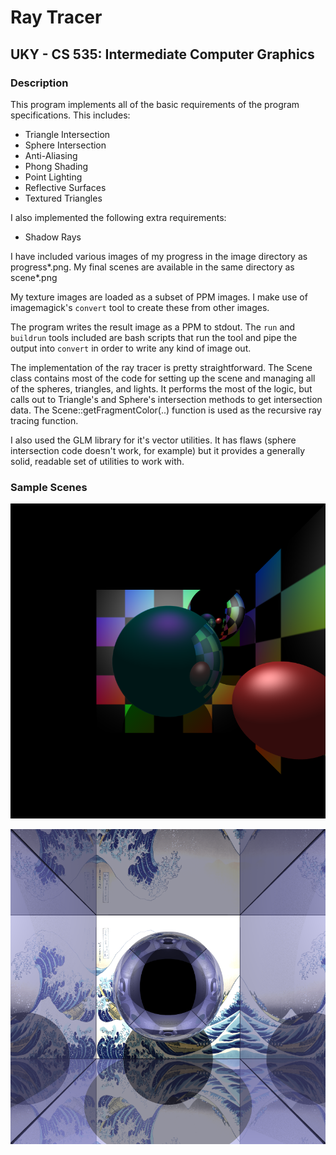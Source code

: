 # Ray Tracer
## UKY - CS 535: Intermediate Computer Graphics

### Description
This program implements all of the basic requirements of the program
specifications. This includes:

* Triangle Intersection
* Sphere Intersection
* Anti-Aliasing
* Phong Shading
* Point Lighting
* Reflective Surfaces
* Textured Triangles

I also implemented the following extra requirements:

* Shadow Rays

I have included various images of my progress in the image directory  as
progress\*.png. My final scenes are available in the same directory as
scene\*.png

My texture images are loaded as a subset of PPM images. I make use of
imagemagick's `convert` tool to create these from other images.

The program writes the result image as a PPM to stdout. The `run` and `buildrun`
tools included are bash scripts that run the tool and pipe the output into
`convert` in order to write any kind of image out.

The implementation of the ray tracer is pretty straightforward. The Scene class
contains most of the code for setting up the scene and managing all of the
spheres, triangles, and lights. It performs the most of the logic, but calls out
to Triangle's and Sphere's intersection methods to get intersection data. The
Scene::getFragmentColor(..) function is used as the recursive ray tracing
function. 

I also used the GLM library for it's vector utilities. It has flaws
(sphere intersection code doesn't work, for example) but it provides a generally
solid, readable set of utilities to work with.

### Sample Scenes
![Scene 1](https://github.com/KyleKolpek/SimpleRayTracer/blob/master/images/scene1.png?raw=true)


![Scene 2](https://github.com/KyleKolpek/SimpleRayTracer/blob/master/images/scene2.png?raw=true)
